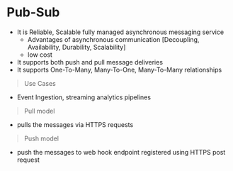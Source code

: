 # Pub-Sub

- It is Reliable, Scalable fully managed asynchronous messaging service
  - Advantages of asynchronous communication [Decoupling, Availability, Durability, Scalability]
  - low cost
- It supports both push and pull message deliveries
- It supports One-To-Many, Many-To-One, Many-To-Many relationships

> Use Cases
- Event Ingestion, streaming analytics pipelines

> Pull model
- pulls the messages via HTTPS requests

> Push model
- push the messages to web hook endpoint registered using HTTPS post request
